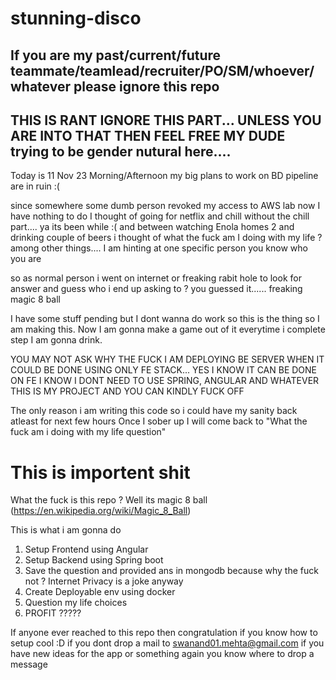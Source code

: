 # stunning-disco

## If you are my past/current/future teammate/teamlead/recruiter/PO/SM/whoever/whatever please ignore this repo

## THIS IS RANT IGNORE THIS PART... UNLESS YOU ARE INTO THAT THEN FEEL FREE MY DUDE trying to be gender nutural here.... 
Today is 11 Nov 23 Morning/Afternoon my big plans to work on BD pipeline are in ruin :(

since somewhere some dumb person revoked my access to AWS lab now I have nothing to do
I thought of going for netflix and chill without the chill part.... ya its been while :(
and between watching Enola homes 2 and drinking couple of beers i thought of 
what the fuck am I doing with my life ? among other things.... I am hinting at one specific person you know who you are

so as normal person i went on internet or freaking rabit hole to look for answer and guess who i end up asking to ?
you guessed it...... freaking magic 8 ball

I have some stuff pending but I dont wanna do work so this is the thing so I am making this.
Now I am gonna make a game out of it everytime i complete step I am gonna drink.

YOU MAY NOT ASK WHY THE FUCK I AM DEPLOYING BE SERVER WHEN IT COULD BE DONE USING ONLY FE STACK... YES I KNOW IT CAN BE DONE ON FE 
I KNOW I DONT NEED TO USE SPRING, ANGULAR AND WHATEVER THIS IS MY PROJECT AND YOU CAN KINDLY FUCK OFF

The only reason i am writing this code so i could have my sanity back atleast for next few hours
Once I sober up I will come back to "What the fuck am i doing with my life question"

# This is importent shit

What the fuck is this repo ?
Well its magic 8 ball (https://en.wikipedia.org/wiki/Magic_8_Ball)

This is what i am gonna do 
1. Setup Frontend using Angular
2. Setup Backend using Spring boot
3. Save the question and provided ans in mongodb because why the fuck not ? Internet Privacy is a joke anyway
4. Create Deployable env using docker
5. Question my life choices 
6. PROFIT ?????

If anyone ever reached to this repo then congratulation if you know how to setup cool :D if you dont drop a mail to swanand01.mehta@gmail.com
if you have new ideas for the app or something again you know where to drop a message
